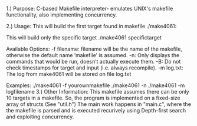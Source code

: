 1.) Purpose: C-based Makefile interpreter- emulates UNIX's makefile functionality, also implementing concurrency.

2.) Usage: This will build the first target found in makefile ./make4061:

This will build only the specific target
    ./make4061 specifictarget


Available Options:
-f filename: filename will be the name of the makefile, otherwise the default name ’makefile’ is assumed.
-n: Only displays the commands that would be run, doesn’t actually execute them.
-B: Do not check timestamps for target and input (i.e. always recompile).
-m log.txt: The log from make4061 will be stored on file log.txt

Examples:
./make4061 -f yourownmakefile
./make4061 -n
./make4061 -m logfilename
3.) Other Information: This makefile assumes there can be only 10 targets in a makefile. So, the program is implemented on a fixed-size array of structs (See "util.h") The main work happens in "main.c", where the the makefile is parsed and is executed recurively using Depth-first search and exploiting concurrency.
